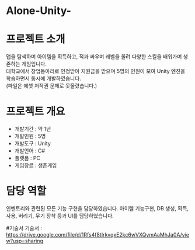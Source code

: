 # Alone-Unity-
# 프로젝트 소개
맵을 탐색하며 아이템을 획득하고, 적과 싸우며 레벨을 올려 다양한 스킬을 배워가며 생존하는 게임입니다.
<br>
대학교에서 창업동아리로 인정받아 지원금을 받으며 5명의 인원이 모여 Unity 엔진을 학습하면서 동시에 개발하였습니다.
<br>(파일은 에셋 저작권 문제로 못올렸습니다.)
# 프로젝트 개요
- 개발기간 : 약 1년
- 개발인원 : 5명
- 개발도구 : Unity
- 개발언어 : C#
- 플랫폼 : PC
- 게임장르 : 생존게임

# 담당 역할
인벤토리와 관련된 모든 기능 구현을 담당하였습니다. 아이템 기능구현, DB 생성, 획득, 사용, 버리기, 무기 장착 등과 UI를 담당하였습니다.

#기술서
기술서 : https://drive.google.com/file/d/1Rfs4f8tIrkvqxE2kc6wVXQymAaMhJa0A/view?usp=sharing
